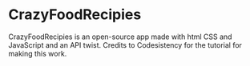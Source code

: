 # CrazyFoodRecipies
CrazyFoodRecipies is an open-source app made with html CSS and JavaScript and an API twist. Credits to Codesistency for the tutorial for making this work.

